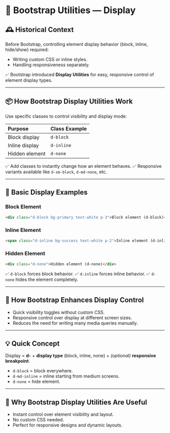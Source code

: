# 📘 Bootstrap Utilities — Display

## 🕰️ Historical Context

Before Bootstrap, controlling element display behavior (block, inline, hide/show) required:

- Writing custom CSS or inline styles.
- Handling responsiveness separately.

✅ Bootstrap introduced **Display Utilities** for easy, responsive control of element display types.

---

## 📦 How Bootstrap Display Utilities Work

Use specific classes to control visibility and display mode:

| Purpose        | Class Example |
| :------------- | :------------ |
| Block display  | `d-block`     |
| Inline display | `d-inline`    |
| Hidden element | `d-none`      |

✅ Add classes to instantly change how an element behaves.
✅ Responsive variants available like `d-sm-block`, `d-md-none`, etc.

---

## 📄 Basic Display Examples

### Block Element

```html
<div class="d-block bg-primary text-white p-3">Block element (d-block)</div>
```

### Inline Element

```html
<span class="d-inline bg-success text-white p-2">Inline element (d-inline)</span>
```

### Hidden Element

```html
<div class="d-none">Hidden element (d-none)</div>
```

✅ `d-block` forces block behavior.
✅ `d-inline` forces inline behavior.
✅ `d-none` hides the element completely.

---

## 🔧 How Bootstrap Enhances Display Control

- Quick visibility toggles without custom CSS.
- Responsive control over display at different screen sizes.
- Reduces the need for writing many media queries manually.

---

## 💡 Quick Concept

Display = **d-** + **display type** (block, inline, none) + _(optional)_ **responsive breakpoint**.

- `d-block` = block everywhere.
- `d-md-inline` = inline starting from medium screens.
- `d-none` = hide element.

---

## 💸 Why Bootstrap Display Utilities Are Useful

- Instant control over element visibility and layout.
- No custom CSS needed.
- Perfect for responsive designs and dynamic layouts.
